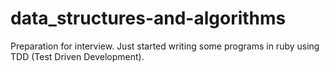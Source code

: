 # data_structures-and-algorithms
Preparation for interview.
Just started writing some programs in ruby using TDD (Test Driven Development).
